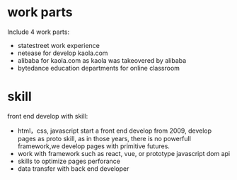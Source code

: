 # work parts
Include 4 work parts:
- statestreet work experience
- netease for develop kaola.com
- alibaba for kaola.com as kaola was takeovered by alibaba
- bytedance education departments for online classroom
# skill
front end develop with skill:
- html，css, javascript
  start a front end develop from 2009, develop pages as proto skill, as in those years, there is no powerfull framework,we develop pages with primitive futures.
- work with framework such as react, vue, or prototype javascript dom api
- skills to optimize pages perforance 
- data transfer with back end developer

  

